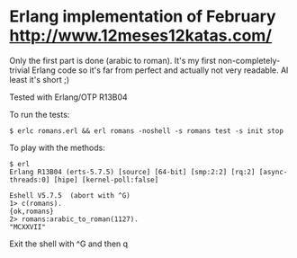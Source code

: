 # Erlang implementation of February http://www.12meses12katas.com/

Only the first part is done (arabic to roman). It's my first non-completely-trivial Erlang code so it's far from perfect and actually not very readable. Al least it's short ;)

Tested with Erlang/OTP R13B04

To run the tests:

    $ erlc romans.erl && erl romans -noshell -s romans test -s init stop
    
To play with the methods:

    $ erl
    Erlang R13B04 (erts-5.7.5) [source] [64-bit] [smp:2:2] [rq:2] [async-threads:0] [hipe] [kernel-poll:false]

    Eshell V5.7.5  (abort with ^G)
    1> c(romans).
    {ok,romans}
    2> romans:arabic_to_roman(1127).
    "MCXXVII"

Exit the shell with ^G and then q